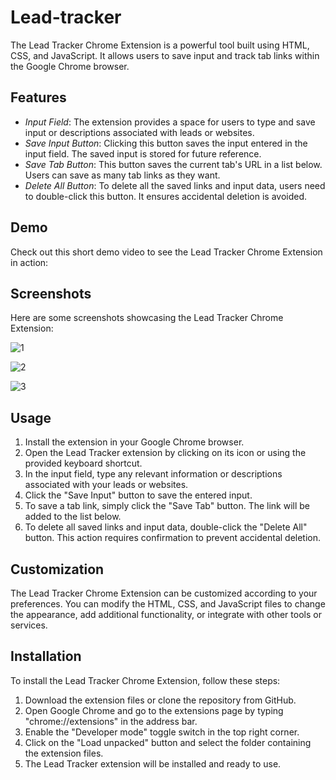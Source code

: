 # Lead-tracker

The Lead Tracker Chrome Extension is a powerful tool built using HTML, CSS, and JavaScript. It allows users to save input and track tab links within the Google Chrome browser.

## Features

- *Input Field*: The extension provides a space for users to type and save input or descriptions associated with leads or websites.
- *Save Input Button*: Clicking this button saves the input entered in the input field. The saved input is stored for future reference.
- *Save Tab Button*: This button saves the current tab's URL in a list below. Users can save as many tab links as they want.
- *Delete All Button*: To delete all the saved links and input data, users need to double-click this button. It ensures accidental deletion is avoided.

## Demo

Check out this short demo video to see the Lead Tracker Chrome Extension in action:





## Screenshots

Here are some screenshots showcasing the Lead Tracker Chrome Extension:

![1](https://github.com/user-attachments/assets/b1cc4edb-0818-4152-8d9d-dc4aff511727)

![2](https://github.com/user-attachments/assets/106a983f-2b5a-442e-94ca-e322aeafae0c)

![3](https://github.com/user-attachments/assets/e5c85305-6597-436d-ab99-f3b7444b3172)



## Usage

1. Install the extension in your Google Chrome browser.
2. Open the Lead Tracker extension by clicking on its icon or using the provided keyboard shortcut.
3. In the input field, type any relevant information or descriptions associated with your leads or websites.
4. Click the "Save Input" button to save the entered input.
5. To save a tab link, simply click the "Save Tab" button. The link will be added to the list below.
6. To delete all saved links and input data, double-click the "Delete All" button. This action requires confirmation to prevent accidental deletion.

## Customization

The Lead Tracker Chrome Extension can be customized according to your preferences. You can modify the HTML, CSS, and JavaScript files to change the appearance, add additional functionality, or integrate with other tools or services.

## Installation

To install the Lead Tracker Chrome Extension, follow these steps:

1. Download the extension files or clone the repository from GitHub.
2. Open Google Chrome and go to the extensions page by typing "chrome://extensions" in the address bar.
3. Enable the "Developer mode" toggle switch in the top right corner.
4. Click on the "Load unpacked" button and select the folder containing the extension files.
5. The Lead Tracker extension will be installed and ready to use.
